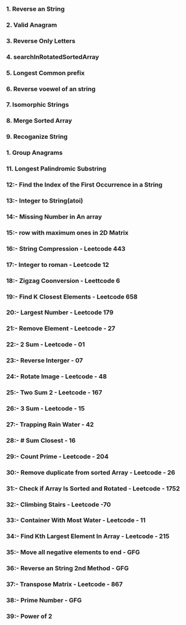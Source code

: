 ### 1. Reverse an String

### 2. Valid Anagram

### 3. Reverse Only Letters

### 4. searchInRotatedSortedArray

### 5. Longest Common prefix

### 6. Reverse voewel of an string

### 7. Isomorphic Strings

### 8. Merge Sorted Array

### 9. Recoganize String

### 1. Group Anagrams

### 11. Longest Palindromic Substring

### 12:- Find the Index of the First Occurrence in a String

### 13:- Integer to String(atoi)

### 14:- Missing Number in An array

### 15:- row with maximum ones in 2D Matrix

### 16:- String Compression - Leetcode 443

### 17:- Integer to roman - Leetcode 12

### 18:- Zigzag Coonversion - Leettcode 6

### 19:- Find K Closest Elements - Leetcode 658

### 20:- Largest Number - Leetcode 179

### 21:- Remove Element - Leetcode - 27

### 22:- 2 Sum - Leetcode - 01

### 23:- Reverse Interger - 07

### 24:- Rotate Image - Leetcode - 48

### 25:- Two Sum 2 - Leetcode - 167

### 26:- 3 Sum - Leetcode - 15

### 27:- Trapping Rain Water - 42

### 28:- # Sum Closest - 16

### 29:- Count Prime - Leetcode - 204

### 30:- Remove duplicate from sorted Array - Leetcode - 26

### 31:- Check if Array Is Sorted and Rotated - Leetcode - 1752

### 32:- Climbing Stairs - Leetcode -70

### 33:- Container With Most Water - Leetcode - 11

### 34:- Find Kth Largest Element In Array - Leetcode - 215

### 35:- Move all negative elements to end - GFG

### 36:- Reverse an String 2nd Method - GFG

### 37:- Transpose Matrix - Leetcode - 867

### 38:- Prime Number - GFG 

### 39:- Power of 2

